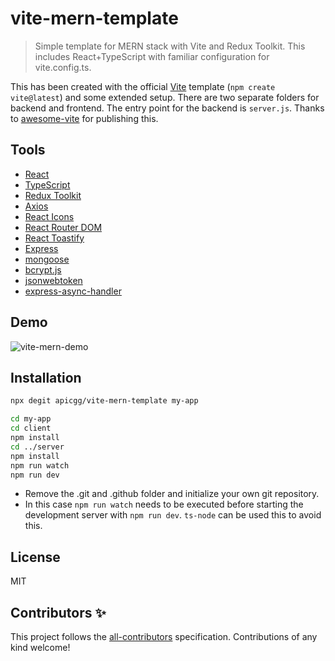 # vite-mern-template

> Simple template for MERN stack with Vite and Redux Toolkit.
> This includes React+TypeScript with familiar configuration for vite.config.ts.

This has been created with the official [Vite](https://vitejs.dev/) template (`npm create vite@latest`) and some extended setup. There are two separate folders for backend and frontend. The entry point for the backend is `server.js`. Thanks to [awesome-vite](https://github.com/vitejs/awesome-vite) for publishing this.

## Tools

- [React](https://reactjs.org/)
- [TypeScript](https://www.typescriptlang.org/)
- [Redux Toolkit](https://redux-toolkit.js.org/)
- [Axios](https://axios-http.com/)
- [React Icons](https://react-icons.github.io/react-icons)
- [React Router DOM](https://reactrouter.com/)
- [React Toastify](https://github.com/fkhadra/react-toastify)
- [Express](https://expressjs.com/)
- [mongoose](https://mongoosejs.com/)
- [bcrypt.js](https://www.npmjs.com/package/bcryptjs)
- [jsonwebtoken](https://www.npmjs.com/package/jsonwebtoken)
- [express-async-handler](https://www.npmjs.com/package/express-async-handler)

## Demo

![vite-mern-demo](https://user-images.githubusercontent.com/78271602/205232126-fdb51abd-d88f-48a9-bf0e-663a23aedb4c.gif)

## Installation

```bash
npx degit apicgg/vite-mern-template my-app
```

```bash
cd my-app
cd client
npm install
cd ../server
npm install
npm run watch
npm run dev
```

- Remove the .git and .github folder and initialize your own git repository.
- In this case `npm run watch` needs to be executed before starting the development server with `npm run dev`. `ts-node` can be used this to avoid this.

## License

MIT

## Contributors ✨

This project follows the [all-contributors](https://github.com/all-contributors/all-contributors) specification. Contributions of any kind welcome!

